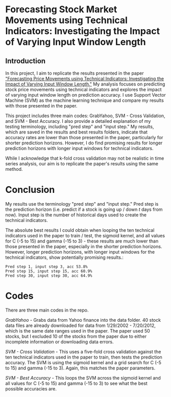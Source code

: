 # Forecasting Stock Market Movements using Technical Indicators: Investigating the Impact of Varying Input Window Length

## Introduction
In this project, I aim to replicate the results presented in the paper ["Forecasting Price Movements using Technical Indicators: Investigating the Impact of Varying Input Window Length."](https://github.com/ScrapeWithYuri/Stock-Market-Predicition-Forecasting-Price-Movements-using-Technical-Indicators/blob/master/PDF/2017Forecastingpricemovementsusingtechnicalindicators-Investigatingtheimpactofvaryinginputwindowlength.pdf)  My analysis focuses on predicting stock price movements using technical indicators and explores the impact of varying input window length on prediction accuracy. I use Support Vector Machine (SVM) as the machine learning technique and compare my results with those presented in the paper.

This project includes three main codes: GrabYahoo, SVM - Cross Validation, and SVM - Best Accuracy. I also provide a detailed explanation of my testing terminology, including "pred step" and "input step." My results, which are saved in the results and best results folders, indicate that accuracy rates are lower than those presented in the paper, particularly for shorter prediction horizons. However, I do find promising results for longer prediction horizons with longer input windows for technical indicators.

While I acknowledge that k-fold cross validation may not be realistic in time series analysis, our aim is to replicate the paper's results using the same method.

# Conclusion
My results use the terminology "pred step" and "input step." Pred step is the prediction horizon (i.e. predict if a stock is going up / down *t* days from now). Input step is the number of historical days used to create the technical indicators.

The absolute best results I could obtain when looping the ten technical indicators used in the paper to train / test, the sigmoid kernel, and all values for C (-5 to 15) and gamma (-15 to 3) - these results are much lower than those presented in the paper, especially in the shorter prediction horizons. However, longer prediction horizons, with longer input windows for the technical indicators, show potentially promising results.:

```
Pred step 1, input step 3, acc 53.8%
Pred step 15, input step 15, acc 60.9%
Pred step 30, input step 30, acc 64.9%
```

# Codes
There are three main codes in the repo.

*GrabYahoo* - Grabs data from Yahoo finance into the data folder. 40 stock data files are already downloaded for data from 1/29/2002 - 7/20/2012, which is the same date ranges used in the paper. The paper used 50 stocks, but I excluded 10 of the stocks from the paper due to either incomplete information or downloading data errors.

*SVM - Cross Validation* - This uses a five-fold cross validation against the ten technical indicators used in the paper to train, then tests the prediction accuracy. The SVM is using the sigmoid kernel and a grid search for C (-5 to 15) and gamma (-15 to 3). Again, this matches the paper parameters.

*SVM - Best Accuracy* - This loops the SVM across the sigmoid kernel and all values for C (-5 to 15) and gamma (-15 to 3) to see what the best possible accuracies are.
